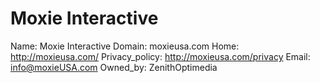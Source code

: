 
# Moxie Interactive

Name: Moxie Interactive
Domain: moxieusa.com
Home: http://moxieusa.com/
Privacy_policy: http://moxieusa.com/privacy
Email: info@moxieUSA.com
Owned_by: ZenithOptimedia
